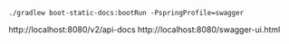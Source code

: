 

```
./gradlew boot-static-docs:bootRun -PspringProfile=swagger
```

http://localhost:8080/v2/api-docs
http://localhost:8080/swagger-ui.html